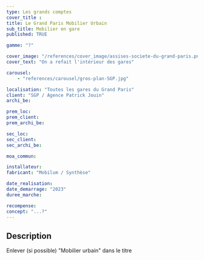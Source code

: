 ```yaml
---
type: Les grands comptes
cover_title :
title: Le Grand Paris Mobilier Urbain
sub_title: Mobilier en gare
published: TRUE

gamme: "?"

cover_image: "/references/cover_image/assises-societe-du-grand-paris.png"
cover_text: "On a refait l'intérieur des gares"

carousel:
    - "references/carousel/gros-plan-SGP.jpg"

localisation: "Toutes les gares du Grand Paris"
client: "SGP / Agence Patrick Jouin"
archi_be:

prem_loc:
prem_client:
prem_archi_be:

sec_loc:
sec_client:
sec_archi_be:

moa_commun:

installateur:
fabricant: "Mobilum / Synthèse"

date_realisation:
date_demarrage: "2023"
duree_marche:

recompense:
concept: "...?"
---
```


## Description

Enlever (si possible) "Mobilier urbain" dans le titre
